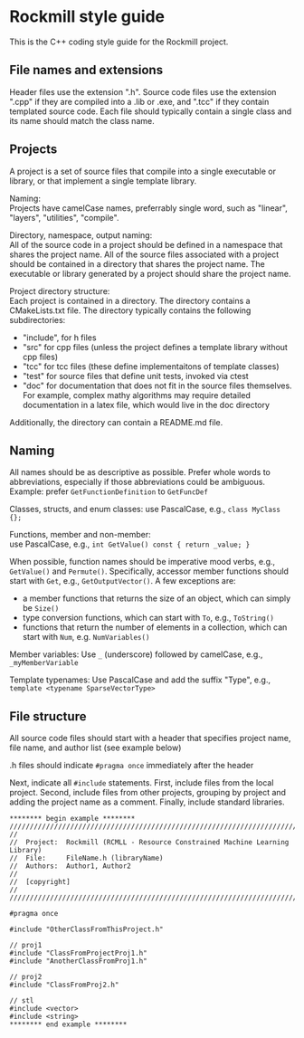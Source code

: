 Rockmill style guide
====================
This is the C++ coding style guide for the Rockmill project.

File names and extensions
-------------------------
Header files use the extension ".h". Source code files use the extension ".cpp" if they are compiled into a .lib or .exe, and ".tcc" if they contain templated source code.
Each file should typically contain a single class and its name should match the class name.

Projects
--------
A project is a set of source files that compile into a single executable or library, or that implement a single template library.

Naming:  
Projects have camelCase names, preferrably single word, such as "linear", "layers", "utilities", "compile".

Directory, namespace, output naming:  
All of the source code in a project should be defined in a namespace that shares the project name. All of the source files associated with a project should be contained in a directory that shares the project name. The executable or library generated by a project should share the project name. 

Project directory structure:  
Each project is contained in a directory. The directory contains a CMakeLists.txt file. The directory typically contains the following subdirectories:

* "include", for h files
* "src" for cpp files (unless the project defines a template library without cpp files)
* "tcc" for tcc files (these define implementaitons of template classes)
* "test" for source files that define unit tests, invoked via ctest
* "doc" for documentation that does not fit in the source files themselves. For example, complex mathy algorithms may require detailed documentation in a latex file, which would live in the doc directory

Additionally, the directory can contain a README.md file.  

Naming
------
All names should be as descriptive as possible. Prefer whole words to abbreviations, especially if those abbreviations could be ambiguous. Example: prefer `GetFunctionDefinition` to `GetFuncDef`

Classes, structs, and enum classes:
use PascalCase, e.g., `class MyClass {};`

Functions, member and non-member:  
use PascalCase, e.g., `int GetValue() const { return _value; }`  

When possible, function names should be imperative mood verbs, e.g., `GetValue()` and `Permute()`. Specifically, accessor member functions should start with `Get`, e.g., `GetOutputVector()`. 
A few exceptions are:

* a member functions that returns the size of an object, which can simply be `Size()`
* type conversion functions, which can start with `To`, e.g., `ToString()`
* functions that return the number of elements in a collection, which can start with `Num`, e.g. `NumVariables()`

Member variables:
Use `_` (underscore) followed by camelCase, e.g., `_myMemberVariable`

Template typenames: 
Use PascalCase and add the suffix "Type", e.g., `template <typename SparseVectorType>`

File structure
--------------
All source code files should start with a header that specifies project name, file name, and author list (see example below)

.h files should indicate `#pragma once` immediately after the header

Next, indicate all `#include` statements. First, include files from the local project. Second, include files from other projects, grouping by project and adding the project name as a comment. Finally, include standard libraries.

    ******** begin example ********
    //////////////////////////////////////////////////////////////////////////////////////////////////// 
    // 
    //  Project:  Rockmill (RCMLL - Resource Constrained Machine Learning Library)
    //  File:     FileName.h (libraryName)
    //  Authors:  Author1, Author2
    //
    //  [copyright]
    //
    //////////////////////////////////////////////////////////////////////////////////////////////////// 

    #pragma once

    #include "OtherClassFromThisProject.h"

    // proj1
    #include "ClassFromProjectProj1.h"
    #include "AnotherClassFromProj1.h"

    // proj2
    #include "ClassFromProj2.h"

    // stl
    #include <vector>
    #include <string>
    ******** end example ********

